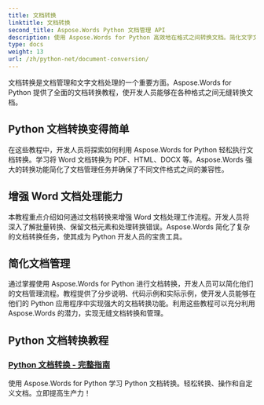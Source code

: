 ```yaml
---
title: 文档转换
linktitle: 文档转换
second_title: Aspose.Words Python 文档管理 API
description: 使用 Aspose.Words for Python 高效地在格式之间转换文档。简化文字文档处理并简化文档管理任务。
type: docs
weight: 13
url: /zh/python-net/document-conversion/
---
```


文档转换是文档管理和文字文档处理的一个重要方面。Aspose.Words for Python 提供了全面的文档转换教程，使开发人员能够在各种格式之间无缝转换文档。

## Python 文档转换变得简单

在这些教程中，开发人员将探索如何利用 Aspose.Words for Python 轻松执行文档转换。学习将 Word 文档转换为 PDF、HTML、DOCX 等。Aspose.Words 强大的转换功能简化了文档管理任务并确保了不同文件格式之间的兼容性。

## 增强 Word 文档处理能力

本教程重点介绍如何通过文档转换来增强 Word 文档处理工作流程。开发人员将深入了解批量转换、保留文档元素和处理转换错误。Aspose.Words 简化了复杂的文档转换任务，使其成为 Python 开发人员的宝贵工具。

## 简化文档管理

通过掌握使用 Aspose.Words for Python 进行文档转换，开发人员可以简化他们的文档管理流程。教程提供了分步说明、代码示例和实际示例，使开发人员能够在他们的 Python 应用程序中实现强大的文档转换功能。利用这些教程可以充分利用 Aspose.Words 的潜力，实现无缝文档转换和管理。

## Python 文档转换教程
### [Python 文档转换 - 完整指南](./python-document-conversion/)
使用 Aspose.Words for Python 学习 Python 文档转换。轻松转换、操作和自定义文档。立即提高生产力！